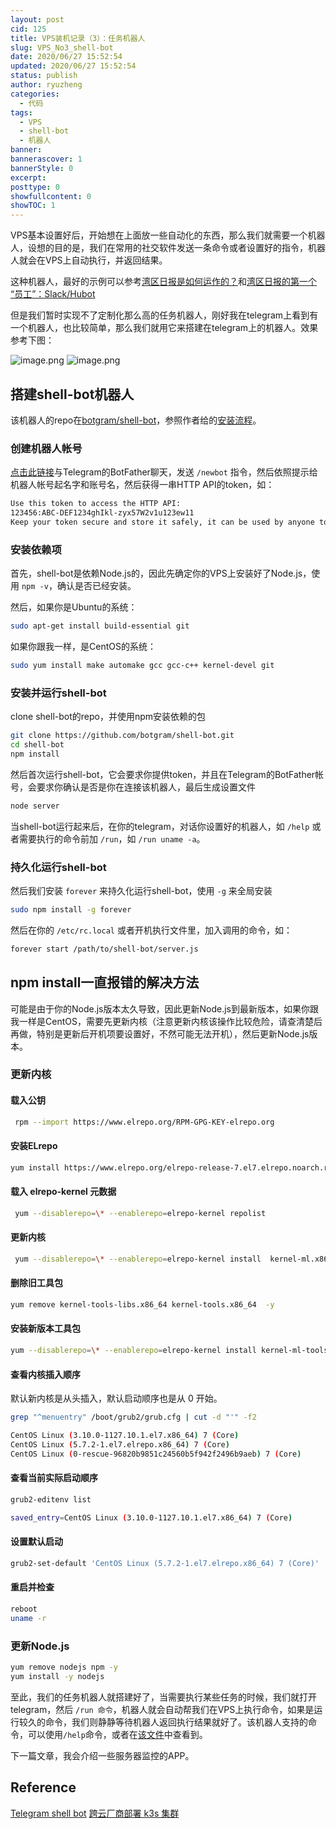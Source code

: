 ```yaml
---
layout: post
cid: 125
title: VPS装机记录（3）：任务机器人
slug: VPS_No3_shell-bot
date: 2020/06/27 15:52:54
updated: 2020/06/27 15:52:54
status: publish
author: ryuzheng
categories: 
  - 代码
tags: 
  - VPS
  - shell-bot
  - 机器人
banner: 
bannerascover: 1
bannerStyle: 0
excerpt: 
posttype: 0
showfullcontent: 0
showTOC: 1
---
```



VPS基本设置好后，开始想在上面放一些自动化的东西，那么我们就需要一个机器人，设想的目的是，我们在常用的社交软件发送一条命令或者设置好的指令，机器人就会在VPS上自动执行，并返回结果。

这种机器人，最好的示例可以参考[湾区日报是如何运作的？](./assets/shell-bot_1.png)和[湾区日报的第一个 “员工”：Slack/Hubot](./assets/shell-bot_2.png)

但是我们暂时实现不了定制化那么高的任务机器人，刚好我在telegram上看到有一个机器人，也比较简单，那么我们就用它来搭建在telegram上的机器人。效果参考下图：

![image.png](https://cdn.nlark.com/yuque/0/2020/png/109224/1593243396846-097602c8-7669-4cd8-a2ae-dd5c50a5e814.png#align=left&display=inline&height=296&margin=%5Bobject%20Object%5D&name=image.png&originHeight=591&originWidth=718&size=388133&status=done&style=none&width=359) ![image.png](https://cdn.nlark.com/yuque/0/2020/png/109224/1593243709454-84bd1e23-5788-4638-84d8-cdf05f0c8290.png#align=left&display=inline&height=337&margin=%5Bobject%20Object%5D&name=image.png&originHeight=673&originWidth=548&size=308854&status=done&style=none&width=274)

## 搭建shell-bot机器人

该机器人的repo在[botgram/shell-bot](https://github.com/botgram/shell-bot)，参照作者给的[安装流程](https://jmendeth.com/blog/telegram-shell-bot/)。

### 创建机器人帐号

[点击此链接](https://t.me/BotFather)与Telegram的BotFather聊天，发送 `/newbot` 指令，然后依照提示给机器人帐号起名字和账号名，然后获得一串HTTP API的token，如：

```bash
Use this token to access the HTTP API:
123456:ABC-DEF1234ghIkl-zyx57W2v1u123ew11
Keep your token secure and store it safely, it can be used by anyone to control your bot.
```

### 安装依赖项

首先，shell-bot是依赖Node.js的，因此先确定你的VPS上安装好了Node.js，使用 `npm -v`，确认是否已经安装。

然后，如果你是Ubuntu的系统：

```bash
sudo apt-get install build-essential git
```

如果你跟我一样，是CentOS的系统：

```bash
sudo yum install make automake gcc gcc-c++ kernel-devel git
```

### 安装并运行shell-bot

clone shell-bot的repo，并使用npm安装依赖的包

```bash
git clone https://github.com/botgram/shell-bot.git
cd shell-bot
npm install
```

然后首次运行shell-bot，它会要求你提供token，并且在Telegram的BotFather帐号，会要求你确认是否是你在连接该机器人，最后生成设置文件

```bash
node server
```

当shell-bot运行起来后，在你的telegram，对话你设置好的机器人，如 `/help` 或者需要执行的命令前加 `/run`，如 `/run uname -a`。

### 持久化运行shell-bot

然后我们安装 `forever` 来持久化运行shell-bot，使用 `-g` 来全局安装

```bash
sudo npm install -g forever
```

然后在你的 `/etc/rc.local` 或者开机执行文件里，加入调用的命令，如：

```bash
forever start /path/to/shell-bot/server.js
```

## npm install一直报错的解决方法
 
可能是由于你的Node.js版本太久导致，因此更新Node.js到最新版本，如果你跟我一样是CentOS，需要先更新内核（注意更新内核该操作比较危险，请查清楚后再做，特别是更新后开机项要设置好，不然可能无法开机），然后更新Node.js版本。

### 更新内核

#### 载入公钥

```bash
 rpm --import https://www.elrepo.org/RPM-GPG-KEY-elrepo.org
```

#### 安装ELrepo

```bash
yum install https://www.elrepo.org/elrepo-release-7.el7.elrepo.noarch.rpm # CentOS 7，其他版本
```

#### 载入 elrepo-kernel 元数据

```bash
 yum --disablerepo=\* --enablerepo=elrepo-kernel repolist
```

#### 更新内核

```bash
 yum --disablerepo=\* --enablerepo=elrepo-kernel install  kernel-ml.x86_64  -y
```

#### 删除旧工具包

```bash
yum remove kernel-tools-libs.x86_64 kernel-tools.x86_64  -y
```

#### 安装新版本工具包

```bash
yum --disablerepo=\* --enablerepo=elrepo-kernel install kernel-ml-tools kernel-ml-devel kernel-ml-headers -y
```

#### 查看内核插入顺序

默认新内核是从头插入，默认启动顺序也是从 0 开始。

```bash
grep "^menuentry" /boot/grub2/grub.cfg | cut -d "'" -f2

CentOS Linux (3.10.0-1127.10.1.el7.x86_64) 7 (Core)
CentOS Linux (5.7.2-1.el7.elrepo.x86_64) 7 (Core)
CentOS Linux (0-rescue-96820b9851c24560b5f942f2496b9aeb) 7 (Core)
```

#### 查看当前实际启动顺序

```bash
grub2-editenv list

saved_entry=CentOS Linux (3.10.0-1127.10.1.el7.x86_64) 7 (Core)
```

#### 设置默认启动

```bash
grub2-set-default 'CentOS Linux (5.7.2-1.el7.elrepo.x86_64) 7 (Core)'
```

#### 重启并检查

```bash
reboot
uname -r
```

### 更新Node.js

```bash
yum remove nodejs npm -y
yum install -y nodejs
```

至此，我们的任务机器人就搭建好了，当需要执行某些任务的时候，我们就打开telegram，然后 `/run 命令`，机器人就会自动帮我们在VPS上执行命令，如果是运行较久的命令，我们则静静等待机器人返回执行结果就好了。该机器人支持的命令，可以使用`/help`命令，或者在[该文件](https://github.com/botgram/shell-bot/blob/master/commands.txt)中查看到。

下一篇文章，我会介绍一些服务器监控的APP。

## Reference

[Telegram shell bot](https://jmendeth.com/blog/telegram-shell-bot/)
[跨云厂商部署 k3s 集群](https://fuckcloudnative.io/posts/deploy-k3s-cross-public-cloud/#2-%E5%8D%87%E7%BA%A7%E5%86%85%E6%A0%B8)
